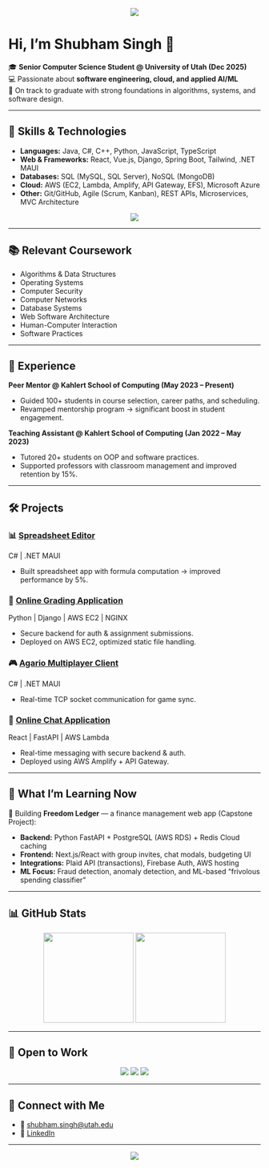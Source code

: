 
<!-- Banner -->
<p align="center">
  <img src="https://capsule-render.vercel.app/api?type=waving&color=0:1e3c72,100:2a5298&height=200&section=header&text=Hi%20I'm%20Shubham%20Singh&fontSize=45&fontColor=ffffff&animation=fadeIn&fontAlignY=35" />
</p>

# Hi, I’m Shubham Singh 👋  

🎓 **Senior Computer Science Student @ University of Utah (Dec 2025)**  
💻 Passionate about **software engineering, cloud, and applied AI/ML**  
🌟 On track to graduate with strong foundations in algorithms, systems, and software design.  

---

## 🚀 Skills & Technologies  

- **Languages:** Java, C#, C++, Python, JavaScript, TypeScript  
- **Web & Frameworks:** React, Vue.js, Django, Spring Boot, Tailwind, .NET MAUI  
- **Databases:** SQL (MySQL, SQL Server), NoSQL (MongoDB)  
- **Cloud:** AWS (EC2, Lambda, Amplify, API Gateway, EFS), Microsoft Azure  
- **Other:** Git/GitHub, Agile (Scrum, Kanban), REST APIs, Microservices, MVC Architecture  

<p align="center">
  <img src="https://skillicons.dev/icons?i=java,python,cpp,cs,js,ts,react,django,spring,aws,azure,mysql,mongodb,git" />
</p>

---

## 📚 Relevant Coursework  

- Algorithms & Data Structures  
- Operating Systems  
- Computer Security  
- Computer Networks  
- Database Systems  
- Web Software Architecture  
- Human-Computer Interaction  
- Software Practices  

---

## 💼 Experience  

**Peer Mentor @ Kahlert School of Computing (May 2023 – Present)**  
- Guided 100+ students in course selection, career paths, and scheduling.  
- Revamped mentorship program → significant boost in student engagement.  

**Teaching Assistant @ Kahlert School of Computing (Jan 2022 – May 2023)**  
- Tutored 20+ students on OOP and software practices.  
- Supported professors with classroom management and improved retention by 15%.  

---

## 🛠 Projects  

### 📊 [Spreadsheet Editor](#)  
C# | .NET MAUI  
- Built spreadsheet app with formula computation → improved performance by 5%.  

### 📝 [Online Grading Application](#)  
Python | Django | AWS EC2 | NGINX  
- Secure backend for auth & assignment submissions.  
- Deployed on AWS EC2, optimized static file handling.  

### 🎮 [Agario Multiplayer Client](#)  
C# | .NET MAUI  
- Real-time TCP socket communication for game sync.  

### 💬 [Online Chat Application](#)  
React | FastAPI | AWS Lambda  
- Real-time messaging with secure backend & auth.  
- Deployed using AWS Amplify + API Gateway.  

---

## 📖 What I’m Learning Now  

🔹 Building **Freedom Ledger** — a finance management web app (Capstone Project):  
- **Backend:** Python FastAPI + PostgreSQL (AWS RDS) + Redis Cloud caching  
- **Frontend:** Next.js/React with group invites, chat modals, budgeting UI  
- **Integrations:** Plaid API (transactions), Firebase Auth, AWS hosting  
- **ML Focus:** Fraud detection, anomaly detection, and ML-based “frivolous spending classifier”  

---

## 📊 GitHub Stats  

<p align="center">
  <img src="https://github-readme-stats.vercel.app/api?username=code-sharingan&show_icons=true&theme=tokyonight" height="180px"/>
  <img src="https://github-readme-stats.vercel.app/api/top-langs/?username=code-sharingan&layout=compact&theme=tokyonight" height="180px"/>
</p>

---

## 🤝 Open to Work  

<p align="center">
  <img src="https://img.shields.io/badge/💼-Open_to_Work-brightgreen?style=for-the-badge" />
  <img src="https://img.shields.io/badge/Software_Engineer-blue?style=for-the-badge&logo=visualstudiocode" />
  <img src="https://img.shields.io/badge/ML_Engineer-orange?style=for-the-badge&logo=tensorflow" />
</p>



---

## 🔗 Connect with Me  

- 📧 [shubham.singh@utah.edu](mailto:shubham.singh@utah.edu)  
- 💼 [LinkedIn](https://www.linkedin.com/in/shubhamanilsingh)  

---

<!-- Footer Banner -->
<p align="center">
  <img src="https://capsule-render.vercel.app/api?type=waving&color=0:2a5298,100:1e3c72&height=120&section=footer"/>
</p>
